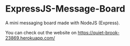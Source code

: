 # ExpressJS-Message-Board
A mini messaging board made with NodeJS (Express).

You can check out the website on https://quiet-brook-23869.herokuapp.com/

